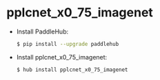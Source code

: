 # pplcnet_x0_75_imagenet
* Install PaddleHub: 

    ```bash
    $ pip install --upgrade paddlehub
    ```

* Install pplcnet_x0_75_imagenet: 

    ```bash
    $ hub install pplcnet_x0_75_imagenet
    ```
